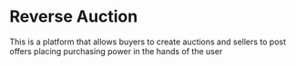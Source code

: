# Reverse Auction
This is a platform that allows buyers to create auctions and sellers to post offers placing purchasing power in the hands of the user
